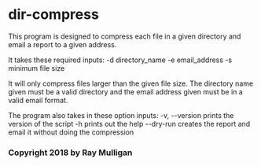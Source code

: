# dir-compress
This program is designed to compress each file in a given directory and email a report to a given address.

It takes these required inputs:
  -d directory_name
  -e email_address
  -s minimum file size
 
It will only compress files larger than the given file size. The directory name given must be a valid directory and the email address given must be in a valid email format.

The program also takes in these option inputs:
  -v, --version prints the version of the script
  -h prints out the help
  --dry-run creates the report and email it without doing the compression
  
### Copyright 2018 by Ray Mulligan ###
